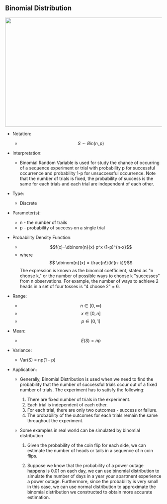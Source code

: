## Binomial Distribution

<img src="/assets/image149.png" width="540" height="350" />


* Notation:
	* $$S ∼ Bin(n, p)$$



* Interpretation:

	* Binomial Random Variable is used for study the chance of occurring of a sequence experiment or trial with probability p for successful occurrence and probability 1-p for unsuccessful occurrence. Note that the number of trials is fixed, the probability of success is the same for each trials and each trial are independent of each other.


* Type: 
	* Discrete


* Parameter(s):
	* n - the number of trails
	* p - probability of success on a single trial
 
 
* Probability Density Function:
	* $$f(x)=\dbinom{n}{x} p^x (1-p)^{n-x}$$	 
	* where $$ \dbinom{n}{x} = \frac{n!}{k!(n-k)!}$$
	The expression is known as the binomial coefficient, stated as "n choose k," or the number of possible ways to choose k "successes" from n observations. For example, the number of ways to achieve 2 heads in a set of four tosses is "4 choose 2" = 6.
	

* Range:
	* $$n \in [0, \infty)$$
	* $$x \in [0, n]$$
	* $$p \in [0, 1]$$
	

* Mean:
	* $$E(S) = np$$
	

* Variance:
	* Var(S) = np(1 - p)
	

* Application:
	
	* Generally, Binomial Distribution is used when we need to find the probability that the number of successful trials occur out of a fixed number of trials. The experiment has to satisfy the following:
		1. There are fixed number of trials in the experiment.
		2. Each trial is independent of each other.
		3. For each trial, there are only two outcomes - success or failure.
		4. The probability of the outcomes for each trials remain the same throughout the experiment. 
 
	* Some examples in real world can be simulated by binomial distribution
	
		1. Given the probability of the coin flip for each side, we can estimate the number of heads or tails in a sequence of n coin flips.
	
		2. Suppose we know that the probability of a power outage happens is 0.01 on each day, we can use binomial distribution to simulate the number of days in a year your apartment experience a power outage. Furthermore, since the probability is very small in this case, we can use normal distribution to approximate the binomial distribution we constructed to obtain more accurate estimation.



